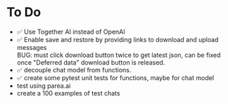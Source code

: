 # To Do

-   :white_check_mark: Use Together AI instead of OpenAI
-   :white_check_mark: Enable save and restore by providing links to download and upload messages  
    BUG: must click download button twice to get latest json, can be fixed once "Deferred data" download button is released.
-   :white_check_mark: decouple chat model from functions.
-   :white_check_mark: create some pytest unit tests for functions, maybe for chat model
-   test using parea.ai
-   create a 100 examples of test chats
